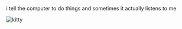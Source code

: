 i tell the computer to do things and sometimes it actually listens to me
<!--START_SECTION:update_image-->
<img src=https://raw.githubusercontent.com/sneakykestrel/sneakykestrel/main/.github/images/mind-control.gif height="" width="" align=left alt=kitty />
<!--END_SECTION:update_image-->

